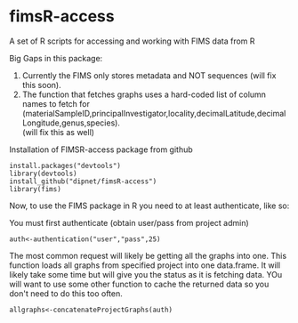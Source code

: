 # fimsR-access
A set of R scripts for accessing and working with FIMS data from R

Big Gaps in this package:
1) Currently the FIMS only stores metadata and NOT sequences (will fix this soon).  
2) The function that fetches graphs uses a hard-coded list of column
names to fetch for (materialSampleID,principalInvestigator,locality,decimalLatitude,decimalLongitude,genus,species).  
(will fix this as well)

Installation of FIMSR-access package from github
```
install.packages("devtools")
library(devtools)
install_github("dipnet/fimsR-access")
library(fims)
```

Now, to use the FIMS package in R you need to at least authenticate, like so:

You must first authenticate (obtain user/pass from project admin)
```
auth<-authentication("user","pass",25)
```

The most common request will likely be getting all the graphs into one.  This function loads all graphs from specified
project into one data.frame.  It will likely take some time but will give you the status as it is fetching data.  YOu will want to use some other function to cache the returned data so you don't need to do this too often.
```
allgraphs<-concatenateProjectGraphs(auth)
```




 
